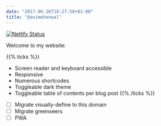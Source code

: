 ```yaml
---
date: "2017-06-26T18:27:58+01:00"
title: "@avimehenwal"
---
```


[![Netlify Status](https://api.netlify.com/api/v1/badges/a00db104-562e-4c21-a7e2-321c0c84998b/deploy-status)](https://app.netlify.com/sites/avimehenwal/deploys)

Welcome to my website:

{{% ticks %}}
* Screen reader and keyboard accessible
* Responsive
* Numerous shortcodes
* Toggleable dark theme
* Toggleable table of contents per blog post
{{% /ticks %}}


- [ ] Migrate visually-define to this domain
- [ ] Migrate greenseers
- [ ] PWA